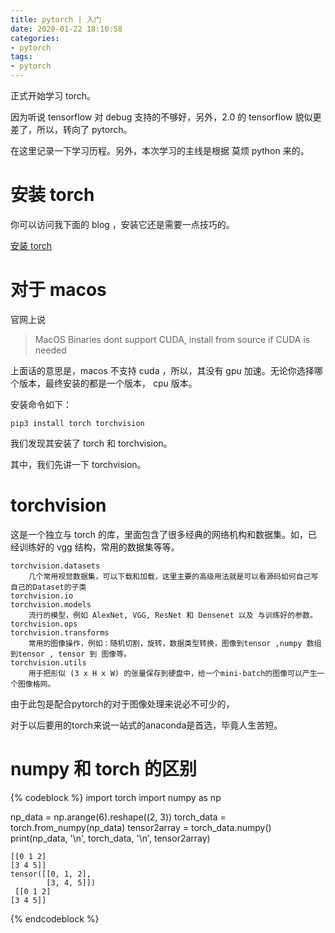 ```yaml
---
title: pytorch | 入门
date: 2020-01-22 18:10:58
categories:
- pytorch
tags:
- pytorch
---
```

正式开始学习 torch。

因为听说 tensorflow 对 debug 支持的不够好，另外，2.0 的 tensorflow 貌似更差了，所以，转向了 pytorch。

在这里记录一下学习历程。另外，本次学习的主线是根据 莫烦 python 来的。

<!-- more -->

# 安装 torch

你可以访问我下面的 blog ，安装它还是需要一点技巧的。

[安装 torch](https://benpaodewoniu.github.io/2019/11/10/python64/)

# 对于 macos

官网上说

>MacOS Binaries dont support CUDA, install from source if CUDA is needed

上面话的意思是，macos 不支持 cuda ，所以，其没有 gpu 加速。无论你选择哪个版本，最终安装的都是一个版本， cpu 版本。

安装命令如下：

	pip3 install torch torchvision

我们发现其安装了 torch 和 torchvision。

其中，我们先讲一下 torchvision。

# torchvision

这是一个独立与 torch 的库，里面包含了很多经典的网络机构和数据集。如，已经训练好的 vgg 结构，常用的数据集等等。

	torchvision.datasets
		几个常用视觉数据集，可以下载和加载，这里主要的高级用法就是可以看源码如何自己写自己的Dataset的子类
	torchvision.io
	torchvision.models
		流行的模型，例如 AlexNet, VGG, ResNet 和 Densenet 以及 与训练好的参数。
	torchvision.ops
	torchvision.transforms
		常用的图像操作，例如：随机切割，旋转，数据类型转换，图像到tensor ,numpy 数组到tensor , tensor 到 图像等。
	torchvision.utils
		用于把形似 (3 x H x W) 的张量保存到硬盘中，给一个mini-batch的图像可以产生一个图像格网。

由于此包是配合pytorch的对于图像处理来说必不可少的，

对于以后要用的torch来说一站式的anaconda是首选，毕竟人生苦短。

# numpy 和 torch 的区别

{% codeblock %}
import torch
import numpy as np

np_data = np.arange(6).reshape((2, 3))
torch_data = torch.from_numpy(np_data)
tensor2array = torch_data.numpy()
print(np_data, '\n', torch_data, '\n', tensor2array)

	[[0 1 2]
 	[3 4 5]] 
 	tensor([[0, 1, 2],
        	[3, 4, 5]]) 
	 [[0 1 2]
 	[3 4 5]]
{% endcodeblock %}



